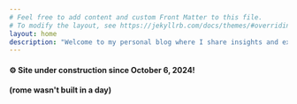 ```yaml
---
# Feel free to add content and custom Front Matter to this file.
# To modify the layout, see https://jekyllrb.com/docs/themes/#overriding-theme-defaults
layout: home
description: "Welcome to my personal blog where I share insights and experiences."
---
```


<h4> ⚙️ Site under construction since October 6, 2024! <h4> 
<p>(rome wasn't built in a day) </p>
